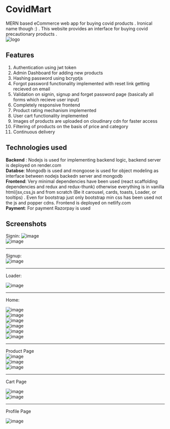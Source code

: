 # CovidMart
MERN based eCommerce web app for buying covid products . Ironical name though :) .
This website provides an interface for buying covid precautionary products . 
<br>
![logo](https://covid-mart.netlify.app/assets/images/CovidMart%20logo%20no%20background.png)
<br>
## Features
1. Authentication using jwt token
2. Admin Dashboard for adding new products
3. Hashing password using bcryptjs
4. Forgot password functionality implemented with reset link getting recieved on email
5. Validation on signin, signup and forget password page (basically all forms which recieve user input)
6. Completely responsive frontend
7. Product rating mechanism implemented
8. User cart functionality implemented
9. Images of products are uploaded on cloudinary cdn for faster access
10. Filtering of products on the basis of price and category
11. Continuous delivery

## Technologies used
**Backend** : Nodejs is used for implementing backend logic, backend server is deployed on render.com
<br>
**Databse**: Mongodb is used and mongoose is used for object modeling as interface between nodejs backedn server and mongodb
<br>
**Frontend**: Very minimal dependencies have been used (react scaffolding dependencies and redux and redux-thunk) otherwise everything is in vanilla html/jsx,css,js and from scratch (Be it carousel, cards, toasts, Loader, or tooltips) . Even for bootstrap just only bootstrap min css has been used not the js and popper cdns. Frontend is deployed on netlify.com
<br>
**Payment**: For payment Razorpay is used

## Screenshots

Signin:
![image](https://github.com/redoC-A2k/covidMart/assets/60838316/86fd58e7-3fc0-4046-9aa9-58565ec47067)
<br>
![image](https://github.com/redoC-A2k/covidMart/assets/60838316/03bf36ed-cd90-4095-a7d3-3bc4fb88b191)
<hr>

Signup:
<br>
![image](https://github.com/redoC-A2k/covidMart/assets/60838316/410391a8-1247-49cf-b4c2-96ec81615369)

<hr>
Loader:
<br> 

![image](https://github.com/redoC-A2k/covidMart/assets/60838316/f938023b-8a0c-4107-990e-02a84e4b3d87)

<hr>
Home:
<br>

![image](https://github.com/redoC-A2k/covidMart/assets/60838316/cf4018ff-19d9-4abd-a981-09150fade3ab)
<br>
![image](https://github.com/redoC-A2k/covidMart/assets/60838316/3bcf0b94-f7c8-4582-a1ed-dd1e92b469bf)
<br>
![image](https://github.com/redoC-A2k/covidMart/assets/60838316/63f40c3c-6fa7-48fd-a2b4-181a7e291d60)
<br>
![image](https://github.com/redoC-A2k/covidMart/assets/60838316/b0fbeb3a-9456-4701-9f05-bf927bb4b836)
<br>
![image](https://github.com/redoC-A2k/covidMart/assets/60838316/464860b3-5965-40d2-964c-9514774b25ac)
<br>
![image](https://github.com/redoC-A2k/covidMart/assets/60838316/c4375952-42a7-468b-aa2a-f41de578e509)
<hr>

Product Page
<br>
![image](https://github.com/redoC-A2k/covidMart/assets/60838316/2241ab91-67a9-4772-acb5-4a786dcc695d)
<br>
![image](https://github.com/redoC-A2k/covidMart/assets/60838316/96e7ceb5-a4fa-4ea6-aaa7-e98819014f31)
<br>
![image](https://github.com/redoC-A2k/covidMart/assets/60838316/522c504d-4da0-4cef-83a2-ca469281f11f)

<hr>
Cart Page
<br>

![image](https://github.com/redoC-A2k/covidMart/assets/60838316/8fe836e9-634f-4354-b9ab-48b132482e9b)
<br>
![image](https://github.com/redoC-A2k/covidMart/assets/60838316/76c9e09d-a12d-4cdb-8cc6-111abe63a122)

<hr>
Profile Page
<br>

![image](https://github.com/redoC-A2k/covidMart/assets/60838316/94cc6008-be28-4a0b-b3a8-29154788f0e8)
